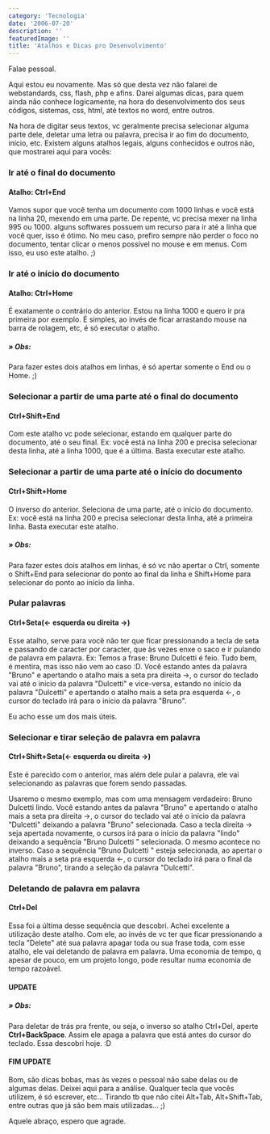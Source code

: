 ```yaml
---
category: 'Tecnologia'
date: '2006-07-20'
description: ''
featuredImage: ''
title: 'Atalhos e Dicas pro Desenvolvimento'
---
```


Falae pessoal.

Aqui estou eu novamente. Mas só que desta vez não falarei de webstandards, css, flash, php e afins. Darei algumas dicas, para quem ainda não conhece logicamente, na hora do desenvolvimento dos seus códigos, sistemas, css, html, até textos no word, entre outros.

Na hora de digitar seus textos, vc geralmente precisa selecionar alguma parte dele, deletar uma letra ou palavra, precisa ir ao fim do documento, início, etc. Existem alguns atalhos legais, alguns conhecidos e outros não, que mostrarei aqui para vocês:

### Ir até o final do documento

#### Atalho: Ctrl+End

Vamos supor que você tenha um documento com 1000 linhas e você está na linha 20, mexendo em uma parte. De repente, vc precisa mexer na linha 995 ou 1000. alguns softwares possuem um recurso para ir até a linha que você quer, isso é ótimo. No meu caso, prefiro sempre não perder o foco no documento, tentar clicar o menos possível no mouse e em menus. Com isso, eu uso este atalho. ;)

### Ir até o início do documento

#### Atalho: Ctrl+Home

É exatamente o contrário do anterior. Estou na linha 1000 e quero ir pra primeira por exemplo. É simples, ao invés de ficar arrastando mouse na barra de rolagem, etc, é só executar o atalho.

##### » Obs:

Para fazer estes dois atalhos em linhas, é só apertar somente o End ou o Home. ;)

### Selecionar a partir de uma parte até o final do documento

#### Ctrl+Shift+End

Com este atalho vc pode selecionar, estando em qualquer parte do documento, até o seu final. Ex: você está na linha 200 e precisa selecionar desta linha, até a linha 1000, que é a última. Basta executar este atalho.

### Selecionar a partir de uma parte até o início do documento

#### Ctrl+Shift+Home

O inverso do anterior. Seleciona de uma parte, até o início do documento. Ex: você está na linha 200 e precisa selecionar desta linha, até a primeira linha. Basta executar este atalho.

##### » Obs:

Para fazer estes dois atalhos em linhas, é só vc não apertar o Ctrl, somente o Shift+End para selecionar do ponto ao final da linha e Shift+Home para selecionar do ponto ao início da linha.

### Pular palavras

#### Ctrl+Seta(← esquerda ou direita →)

Esse atalho, serve para você não ter que ficar pressionando a tecla de seta e passando de caracter por caracter, que às vezes enxe o saco e ir pulando de palavra em palavra. Ex: Temos a frase: Bruno Dulcetti é feio. Tudo bem, é mentira, mas isso não vem ao caso :D. Você estando antes da palavra "Bruno" e apertando o atalho mais a seta pra direita →, o cursor do teclado vai até o início da palavra "Dulcetti" e vice-versa, estando no início da palavra "Dulcetti" e apertando o atalho mais a seta pra esquerda ←, o cursor do teclado irá para o início da palavra "Bruno".

Eu acho esse um dos mais úteis.

### Selecionar e tirar seleção de palavra em palavra

#### Ctrl+Shift+Seta(← esquerda ou direita →)

Este é parecido com o anterior, mas além dele pular a palavra, ele vai selecionando as palavras que forem sendo passadas.

Usaremo o mesmo exemplo, mas com uma mensagem verdadeiro: Bruno Dulcetti lindo. Você estando antes da palavra "Bruno" e apertando o atalho mais a seta pra direita →, o cursor do teclado vai até o início da palavra "Dulcetti" deixando a palavra "Bruno" selecionada. Caso a tecla direita → seja apertada novamente, o cursos irá para o início da palavra "lindo" deixando a sequência "Bruno Dulcetti " selecionada. O mesmo acontece no inverso. Caso a sequência "Bruno Dulcetti " esteja selecionada, ao apertar o atalho mais a seta pra esquerda ←, o cursor do teclado irá para o final da palavra "Bruno", tirando a seleção da palavra "Dulcetti".

### Deletando de palavra em palavra

#### Ctrl+Del

Essa foi a última desse sequência que descobri. Achei excelente a utilização deste atalho. Com ele, ao invés de vc ter que ficar pressionando a tecla "Delete" até sua palavra apagar toda ou sua frase toda, com esse atalho, ele vai deletando de palavra em palavra. Uma economia de tempo, q apesar de pouco, em um projeto longo, pode resultar numa economia de tempo razoável.

#### UPDATE

##### » Obs:

Para deletar de trás pra frente, ou seja, o inverso so atalho Ctrl+Del, aperte **Ctrl+BackSpace**. Assim ele apaga a palavra que está antes do cursor do teclado. Essa descobri hoje. :D

#### FIM UPDATE

Bom, são dicas bobas, mas às vezes o pessoal não sabe delas ou de algumas delas. Deixei aqui para a análise. Qualquer tecla que vocês utilizem, é só escrever, etc... Tirando tb que não citei Alt+Tab, Alt+Shift+Tab, entre outras que já são bem mais utilizadas... ;)

Aquele abraço, espero que agrade.
